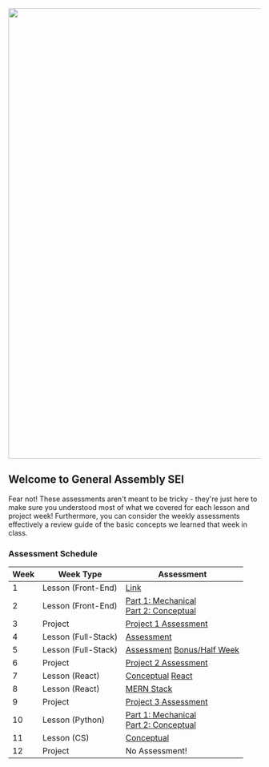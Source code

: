 <img src=https://i.imgur.com/XseXU8J.png width=900>

## Welcome to General Assembly SEI

Fear not! These assessments aren't meant to be tricky - they're just here to make sure you understood most of what we covered for each lesson and 
project week! Furthermore, you can consider the weekly assessments effectively a review guide of the basic concepts we learned that week in class.

### Assessment Schedule

| Week | Week Type | Assessment |
| --- | ---------------- | ------------------ |
| 1 | Lesson (Front-End) | [Link](https://github.com/WDI-SEA/wdi_assessments/blob/master/weekly_assessments/w01-assessment.md) |
| 2 | Lesson (Front-End) | [Part 1: Mechanical](https://github.com/WDI-SEA/wdi_assessments/blob/master/weekly_assessments/w02-mechanical.md) <br> [Part 2: Conceptual](https://github.com/WDI-SEA/wdi_assessments/blob/master/weekly_assessments/w02-conceptual.md) |
| 3 | Project | [Project 1 Assessment](https://github.com/WDI-SEA/wdi_assessments/blob/master/project_assessments/project-1-assessment.md) |
| 4 | Lesson (Full-Stack) | [Assessment](https://github.com/WDI-SEA/wdi_assessments/blob/master/weekly_assessments/w04-assessment.md) |
| 5 | Lesson (Full-Stack) | [Assessment](https://github.com/WDI-SEA/wdi_assessments/blob/master/weekly_assessments/w05-assessment.md) [Bonus/Half Week](https://github.com/WDI-SEA/wdi_assessments/blob/master/weekly_assessments/w05-bonus-assessment.md) |
| 6 | Project | [Project 2 Assessment](https://github.com/WDI-SEA/wdi_assessments/blob/master/project_assessments/project-2-assessment.md) |
| 7 | Lesson (React) | [Conceptual](https://github.com/WDI-SEA/wdi_assessments/blob/master/weekly_assessments/w07-conceptual.md) [React](https://github.com/WDI-SEA/wdi_assessments/blob/master/weekly_assessments/w07-react.md) |
| 8 | Lesson (React) | [MERN Stack](https://github.com/WDI-SEA/wdi_assessments/blob/master/weekly_assessments/w08-assessment.md) |
| 9 | Project | [Project 3 Assessment](https://github.com/WDI-SEA/wdi_assessments/blob/master/project_assessments/project-3-react-assessment.md) |
| 10 | Lesson (Python) | [Part 1: Mechanical](https://github.com/WDI-SEA/wdi_assessments/blob/master/weekly_assessments/w10-mechanical.md) <br> [Part 2: Conceptual](https://github.com/WDI-SEA/wdi_assessments/blob/master/weekly_assessments/w10-conceptual.md) |
| 11 | Lesson (CS) | [Conceptual](https://github.com/WDI-SEA/wdi_assessments/blob/master/weekly_assessments/w11-assessment.md) | 
| 12 | Project | No Assessment! |
